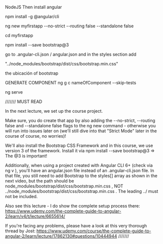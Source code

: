 NodeJS
Then install angular

npm install -g @angular/cli

ng new myfirstapp --no-strict --routing false --standalone false

cd myfirstapp

npm install --save bootstrap@3

go to .angular-cli.json / angular.json and in the styles section add

"../node_modules/bootstrap/dist/css/bootstrap.min.css"

the ubicación of bootstrap

GENERATE COMPONENT
ng g c nameOfComponent --skip-tests


ng serve





///////
MUST READ

In the next lecture, we set up the course project.

Make sure, you do create that app by also adding the --no-strict, --routing false and --standalone false flags to the ng new command - otherwise you will run into issues later on (we'll still dive into that "Strict Mode" later in the course of course, no worries)!

We'll also install the Bootstrap CSS Framework and in this course, we use version 3 of the framework. Install it via npm install --save bootstrap@3  => The @3  is important!

Additionally, when using a project created with Angular CLI 6+ (check via ng v ), you'll have an angular.json  file instead of an .angular-cli.json  file. In that file, you still need to add Bootstrap to the styles[]  array as shown in the next video, but the path should be node_modules/bootstrap/dist/css/bootstrap.min.css , NOT ../node_modules/bootstrap/dist/css/bootstrap.min.css . The leading ../  must not be included.

Also see this lecture - I do show the complete setup process there: https://www.udemy.com/the-complete-guide-to-angular-2/learn/v4/t/lecture/6655614/

If you're facing any problems, please have a look at this very thorough thread by Jost: https://www.udemy.com/course/the-complete-guide-to-angular-2/learn/lecture/17862130#questions/10444944
///////